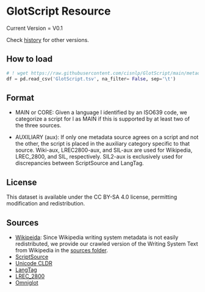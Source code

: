 # GlotScript Resource

Current Version = V0.1

Check [history](https://github.com/cisnlp/GlotScript/commits/main/metadata/GlotScript.tsv) for other versions. 

## How to load

```python
# ! wget https://raw.githubusercontent.com/cisnlp/GlotScript/main/metadata/GlotScript.tsv
df = pd.read_csv('GlotScript.tsv', na_filter= False, sep='\t')
```

## Format

- MAIN or CORE: Given a language l identified by an ISO639 code, we categorize a script for l as MAIN if
this is supported by at least two of the three sources.

- AUXILIARY (aux): If only one metadata source agrees on a
script and not the other, the script is placed in the
auxiliary category specific to that source. Wiki-aux, LREC2800-aux, and SIL-aux are used for
Wikipedia, LREC_2800, and SIL, respectively.
SIL2-aux is exclusively used for discrepancies between ScriptSource and LangTag.


## License
This dataset is available under the CC BY-SA 4.0 license, permitting modification and redistribution.

## Sources



- [Wikipeida](https://en.wikipedia.org/wiki/ISO_639:xxx): Since Wikipedia writing system metadata is not easily redistributed, we provide our crawled version of the Writing System Text from Wikipedia in the [sources folder](./sources).
- [ScriptSource](https://scriptsource.org/)
- [Unicode CLDR](https://github.com/unicode-org/cldr-json/blob/main/cldr-json/cldr-core/supplemental/likelySubtags.json)
- [LangTag](https://raw.githubusercontent.com/silnrsi/langtags/master/pub/langtags.json)
- [LREC_2800](https://raw.githubusercontent.com/google-research/url-nlp/main/language_metadata/data.tsv)
- [Omniglot](https://www.omniglot.com/writing/langalph.htm)

